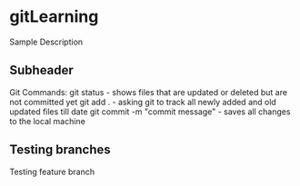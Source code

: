 # gitLearning

Sample Description

## Subheader

Git Commands:
git status - shows files that are updated or deleted but are not committed yet
git add . - asking git to track all newly added and old updated files till date 
git commit -m "commit message" - saves all changes to the local machine

## Testing branches

Testing feature branch

